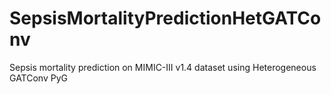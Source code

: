 # SepsisMortalityPredictionHetGATConv
Sepsis mortality prediction on MIMIC-III v1.4 dataset using Heterogeneous GATConv PyG
